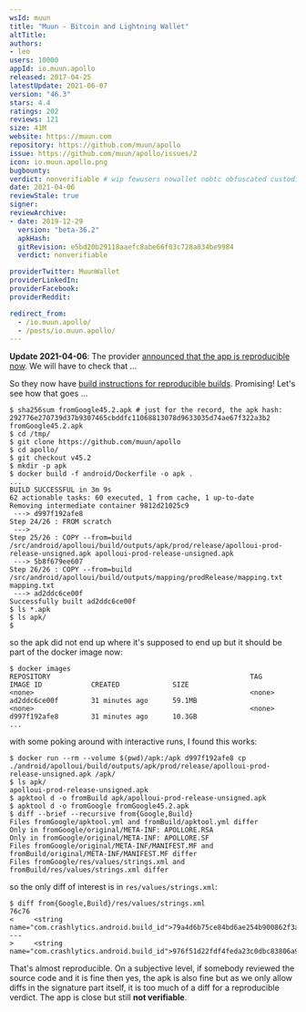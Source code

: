 ```yaml
---
wsId: muun
title: "Muun - Bitcoin and Lightning Wallet"
altTitle: 
authors:
- leo
users: 10000
appId: io.muun.apollo
released: 2017-04-25
latestUpdate: 2021-06-07
version: "46.3"
stars: 4.4
ratings: 202
reviews: 121
size: 41M
website: https://muun.com
repository: https://github.com/muun/apollo
issue: https://github.com/muun/apollo/issues/2
icon: io.muun.apollo.png
bugbounty: 
verdict: nonverifiable # wip fewusers nowallet nobtc obfuscated custodial nosource nonverifiable reproducible bounty defunct
date: 2021-04-06
reviewStale: true
signer: 
reviewArchive:
- date: 2019-12-29
  version: "beta-36.2"
  apkHash: 
  gitRevision: e5bd20b29118aaefc8abe66f03c728a834be9984
  verdict: nonverifiable

providerTwitter: MuunWallet
providerLinkedIn: 
providerFacebook: 
providerReddit: 

redirect_from:
  - /io.muun.apollo/
  - /posts/io.muun.apollo/
---
```



**Update 2021-04-06**: The provider
[announced that the app is reproducible now](https://twitter.com/MuunWallet/status/1379490681165602823).
We will have to check that ...

So they now have
[build instructions for reproducible builds](https://github.com/muun/apollo/blob/master/BUILD.md#build-reproducibly).
Promising! Let's see how that goes ...

```
$ sha256sum fromGoogle45.2.apk # just for the record, the apk hash:
292776e270739d37b9307465cbddfc11068813078d9633035d74ae67f322a3b2  fromGoogle45.2.apk
$ cd /tmp/
$ git clone https://github.com/muun/apollo
$ cd apollo/
$ git checkout v45.2
$ mkdir -p apk
$ docker build -f android/Dockerfile -o apk .
...
BUILD SUCCESSFUL in 3m 9s
62 actionable tasks: 60 executed, 1 from cache, 1 up-to-date
Removing intermediate container 9812d21025c9
 ---> d997f192afe8
Step 24/26 : FROM scratch
 ---> 
Step 25/26 : COPY --from=build /src/android/apolloui/build/outputs/apk/prod/release/apolloui-prod-release-unsigned.apk apolloui-prod-release-unsigned.apk
 ---> 5b8f679ee607
Step 26/26 : COPY --from=build /src/android/apolloui/build/outputs/mapping/prodRelease/mapping.txt mapping.txt
 ---> ad2ddc6ce00f
Successfully built ad2ddc6ce00f
$ ls *.apk
$ ls apk/
$
```

so the apk did not end up where it's supposed to end up but it should be part of
the docker image now:

```
$ docker images
REPOSITORY                                                 TAG                    IMAGE ID            CREATED             SIZE
<none>                                                     <none>                 ad2ddc6ce00f        31 minutes ago      59.1MB
<none>                                                     <none>                 d997f192afe8        31 minutes ago      10.3GB
...
```

with some poking around with interactive runs, I found this works:

```
$ docker run --rm --volume $(pwd)/apk:/apk d997f192afe8 cp ./android/apolloui/build/outputs/apk/prod/release/apolloui-prod-release-unsigned.apk /apk/
$ ls apk/
apolloui-prod-release-unsigned.apk
$ apktool d -o fromBuild apk/apolloui-prod-release-unsigned.apk 
$ apktool d -o fromGoogle fromGoogle45.2.apk 
$ diff --brief --recursive from{Google,Build}
Files fromGoogle/apktool.yml and fromBuild/apktool.yml differ
Only in fromGoogle/original/META-INF: APOLLORE.RSA
Only in fromGoogle/original/META-INF: APOLLORE.SF
Files fromGoogle/original/META-INF/MANIFEST.MF and fromBuild/original/META-INF/MANIFEST.MF differ
Files fromGoogle/res/values/strings.xml and fromBuild/res/values/strings.xml differ
```

so the only diff of interest is in `res/values/strings.xml`:

```
$ diff from{Google,Build}/res/values/strings.xml
76c76
<     <string name="com.crashlytics.android.build_id">79a4d6b75ce84bd6ae254b900862f3a4</string>
---
>     <string name="com.crashlytics.android.build_id">976f51d22fdf4feda23c0dbc83806a9f</string>
```

That's almost reproducible. On a subjective level, if somebody reviewed the
source code and it is fine then yes, the apk is also fine but as we only allow
diffs in the signature part itself, it is too much of a diff for a reproducible
verdict. The app is close but still **not verifiable**.
